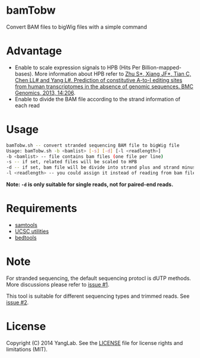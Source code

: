 bamTobw
=======

Convert BAM files to bigWig files with a simple command

Advantage
=========

* Enable to scale expression signals to HPB (Hits Per Billion-mapped-bases). More information about HPB refer to [Zhu S*, Xiang JF*, Tian C, Chen LL# and Yang L#. Prediction of constitutive A-to-I editing sites from human transcriptomes in the absence of genomic sequences. BMC Genomics, 2013, 14:206](http://www.biomedcentral.com/1471-2164/14/206).
* Enable to divide the BAM file according to the strand information of each read

Usage
=====

```bash
bamTobw.sh -- convert stranded sequencing BAM file to bigWig file
Usage: bamTobw.sh -b <bamlist> [-s] [-d] [-l <readlength>]
-b <bamlist> -- file contains bam files (one file per line)
-s -- if set, related files will be scaled to HPB
-d -- if set, bam file will be divide into strand plus and strand minus
-l <readlength> -- you could assign it instead of reading from bam file
```
**Note: `-d` is only suitable for single reads, not for paired-end reads.**

Requirements
============

* [samtools](http://samtools.sourceforge.net)
* [UCSC utilities](http://hgdownload.cse.ucsc.edu/admin/exe)
* [bedtools](https://github.com/arq5x/bedtools2)

Note
====

For stranded sequencing, the default sequencing protocl is dUTP methods. More discussions please refer to [issue #1](https://github.com/YangLab/bamTobw/issues/1).

This tool is suitable for different sequencing types and trimmed reads. See [issue #2](https://github.com/YangLab/bamTobw/issues/2).

License
=======

Copyright (C) 2014 YangLab.
See the [LICENSE](https://github.com/YangLab/bamTobw/blob/master/LICENSE)
file for license rights and limitations (MIT).
